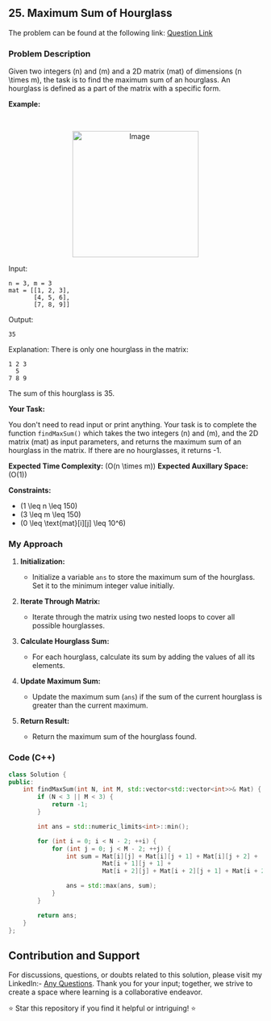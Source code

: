 ## 25. Maximum Sum of Hourglass

The problem can be found at the following link: [Question Link](https://www.geeksforgeeks.org/problems/maximum-sum-of-hour-glass3842/1)

### Problem Description

Given two integers \(n\) and \(m\) and a 2D matrix \(mat\) of dimensions \(n \times m\), the task is to find the maximum sum of an hourglass. An hourglass is defined as a part of the matrix with a specific form.

**Example:**

<br/>

<p align="center">
<img src="https://github.com/Hunterdii/GeeksforGeeks-POTD/assets/124852522/bde3ee29-900a-42ef-ba0e-9fbc72733332" alt="Image" width="250" />
</p>

Input:
```
n = 3, m = 3
mat = [[1, 2, 3],
       [4, 5, 6],
       [7, 8, 9]]
```
Output:
```
35
```
Explanation:
There is only one hourglass in the matrix:
```
1 2 3
  5
7 8 9
```
The sum of this hourglass is 35.

**Your Task:**

You don't need to read input or print anything. Your task is to complete the function `findMaxSum()` which takes the two integers \(n\) and \(m\), and the 2D matrix \(mat\) as input parameters, and returns the maximum sum of an hourglass in the matrix. If there are no hourglasses, it returns -1.

**Expected Time Complexity:** \(O(n \times m)\)
**Expected Auxillary Space:** \(O(1)\)

**Constraints:**
- \(1 \leq n \leq 150\)
- \(3 \leq m \leq 150\)
- \(0 \leq \text{mat}[i][j] \leq 10^6\)

### My Approach

1. **Initialization:**
   - Initialize a variable `ans` to store the maximum sum of the hourglass. Set it to the minimum integer value initially.
   
2. **Iterate Through Matrix:**
   - Iterate through the matrix using two nested loops to cover all possible hourglasses.
   
3. **Calculate Hourglass Sum:**
   - For each hourglass, calculate its sum by adding the values of all its elements.
   
4. **Update Maximum Sum:**
   - Update the maximum sum (`ans`) if the sum of the current hourglass is greater than the current maximum.
   
5. **Return Result:**
   - Return the maximum sum of the hourglass found.

### Code (C++)

```cpp
class Solution {
public:
    int findMaxSum(int N, int M, std::vector<std::vector<int>>& Mat) {
        if (N < 3 || M < 3) {
            return -1;
        }

        int ans = std::numeric_limits<int>::min();

        for (int i = 0; i < N - 2; ++i) {
            for (int j = 0; j < M - 2; ++j) {
                int sum = Mat[i][j] + Mat[i][j + 1] + Mat[i][j + 2] +
                          Mat[i + 1][j + 1] +
                          Mat[i + 2][j] + Mat[i + 2][j + 1] + Mat[i + 2][j + 2];

                ans = std::max(ans, sum);
            }
        }

        return ans;
    }
};
```

## Contribution and Support

For discussions, questions, or doubts related to this solution, please visit my LinkedIn:- [Any Questions](https://www.linkedin.com/in/het-patel-8b110525a/).
Thank you for your input; together, we strive to create a space where learning is a collaborative endeavor.

⭐ Star this repository if you find it helpful or intriguing! ⭐
